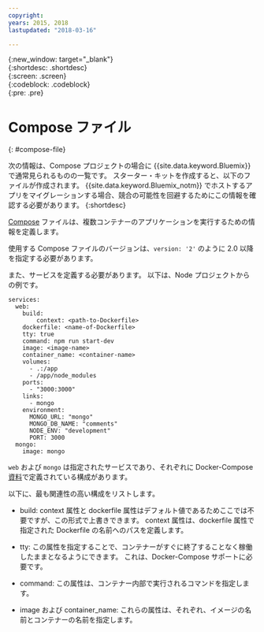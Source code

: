 ```yaml
---
copyright:
years: 2015, 2018
lastupdated: "2018-03-16"

---
```


{:new_window: target="_blank"}  
{:shortdesc: .shortdesc}  
{:screen: .screen}  
{:codeblock: .codeblock}  
{:pre: .pre}  

# Compose ファイル
{: #compose-file}

次の情報は、Compose プロジェクトの場合に {{site.data.keyword.Bluemix}} で通常見られるものの一覧です。 スターター・キットを作成すると、以下のファイルが作成されます。 {{site.data.keyword.Bluemix_notm}} でホストするアプリをマイグレーションする場合、競合の可能性を回避するためにこの情報を確認する必要があります。
{:shortdesc}

[Compose](https://docs.docker.com/compose/overview/) ファイルは、複数コンテナーのアプリケーションを実行するための情報を定義します。

使用する Compose ファイルのバージョンは、`version: '2'` のように 2.0 以降を指定する必要があります。

また、サービスを定義する必要があります。 以下は、Node プロジェクトからの例です。
```
services:
  web:
    build:
    	context: <path-to-Dockerfile>
	dockerfile: <name-of-Dockerfile>
    tty: true
    command: npm run start-dev
    image: <image-name>
    container_name: <container-name>
    volumes:
      - .:/app
      - /app/node_modules
    ports:
      - "3000:3000"
    links:
      - mongo
    environment:
      MONGO_URL: "mongo"
      MONGO_DB_NAME: "comments"
      NODE_ENV: "development"
      PORT: 3000
  mongo:
    image: mongo
```

`web` および `mongo` は指定されたサービスであり、それぞれに Docker-Compose [資料](https://docs.docker.com/compose/compose-file/compose-file-v2/)で定義されている構成があります。

以下に、最も関連性の高い構成をリストします。

* build: context 属性と dockerfile 属性はデフォルト値であるためここでは不要ですが、この形式で上書きできます。 context 属性は、dockerfile 属性で指定された Dockerfile の名前へのパスを定義します。

* tty: この属性を指定することで、コンテナーがすぐに終了することなく稼働したままとなるようにできます。 これは、Docker-Compose サポートに必要です。

* command: この属性は、コンテナー内部で実行されるコマンドを指定します。

* image および container_name: これらの属性は、それぞれ、イメージの名前とコンテナーの名前を指定します。


